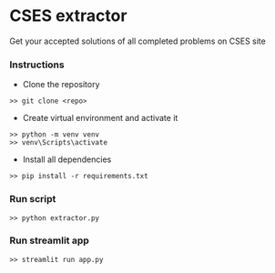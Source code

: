 # CSES extractor
Get your accepted solutions of all completed problems on CSES site


### Instructions
- Clone the repository
```
>> git clone <repo>
```
- Create virtual environment and activate it
```
>> python -m venv venv
>> venv\Scripts\activate
```
- Install all dependencies
```
>> pip install -r requirements.txt
```

### Run script
```
>> python extractor.py
```

### Run streamlit app
```
>> streamlit run app.py
```
